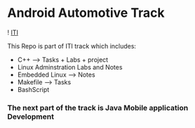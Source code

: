 # Android Automotive Track 

! [ITI](./iti_logo.5b9a0fd125be-300x133.png)

This Repo is part of ITI track which includes: 
- C++ --> Tasks + Labs + project
- Linux Adminstration Labs and Notes
- Embedded Linux --> Notes
- Makefile --> Tasks
- BashScript

### The next part of the track is Java Mobile application Development
